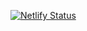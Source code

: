 [![Netlify Status](https://api.netlify.com/api/v1/badges/c0a130f3-e520-4297-95db-28ea21465d03/deploy-status)](https://app.netlify.com/sites/angry-goldstine-2480db/deploys)
